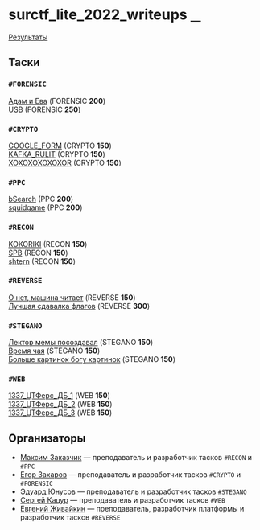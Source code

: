 # surctf_lite_2022_writeups [⠀](https://youtu.be/dQw4w9WgXcQ)

[Результаты](http://surctf.ru:8888)  
  
## Таски  
### `#FORENSIC`  
[Адам и Ева](tasks/forensic/adameva/) (FORENSIC **200**)  
[USB](tasks/forensic/usb/) (FORENSIC **250**)  
### `#CRYPTO`  
[GOOGLE_FORM](tasks/crypto/google_form/) (CRYPTO **150**)  
[KAFKA_RULIT](tasks/crypto/kafka_rulit/) (CRYPTO **150**)  
[XOXOXOXOXOXOR](tasks/crypto/xoxoxoxoxoxor/) (CRYPTO **150**)  
### `#PPC`  
[bSearch](tasks/ppc/bsearch/) (PPC **200**)  
[squidgame](tasks/ppc/squidgame/) (PPC **200**)  
### `#RECON`  
[KOKORIKI](tasks/recon/kokoriki/) (RECON **150**)  
[SPB](tasks/recon/spb/) (RECON **150**)  
[shtern](tasks/recon/shtern/) (RECON **150**)  
### `#REVERSE`  
[О нет, машина читает](tasks/reverse/oh_no_machine_is_reading) (REVERSE **150**)  
[Лучшая сдавалка флагов](tasks/reverse/best_flag_sender) (REVERSE **300**)  
### `#STEGANO`  
[Лектор мемы посоздавал](tasks/stegano/lector_make_memes) (STEGANO **150**)  
[Время чая](tasks/stegano/teatime) (STEGANO **150**)  
[Больше картинок богу картинок](tasks/stegano/need_more_picrures) (STEGANO **150**)  
### `#WEB`  
[1337_ЦТФерс_ДБ_1](tasks/web/ctf_db_1) (WEB **150**)  
[1337_ЦТФерс_ДБ_2](tasks/web/ctf_db_2) (WEB **150**)  
[1337_ЦТФерс_ДБ_3](tasks/web/ctf_db_3) (WEB **150**)  
  
## Организаторы
* [Максим Заказчик](https://github.com/s4lat) — преподаватель и разработчик тасков `#RECON` и `#PPC`  
* [Егор Захаров](https://github.com/pigadoor) — преподаватель и разработчик тасков `#CRYPTO` и `#FORENSIC`  
* [Эдуард Юнусов](https://github.com/Killllero0) — преподаватель и разработчик тасков `#STEGANO`  
* [Сергей Кацур](https://github.com/richkats) — преподаватель и разработчик тасков `#WEB`  
* [Евгений Живайкин](https://github.com/EZhivaikin) — преподаватель, разработчик платформы и разработчик тасков `#REVERSE`  
